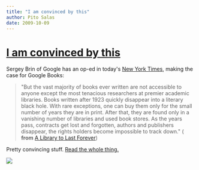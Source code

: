 ```yaml
---
title: "I am convinced by this"
author: Pito Salas
date: 2009-10-09
---
```

# [I am convinced by this](None)




Sergey Brin of Google has an op-ed in today's [New York
Times](<http://www.nytimes.com/2009/10/09/opinion/09brin.html?_r=1&partner=rss&emc=rss>),
making the case for Google Books:

> "But the vast majority of books ever written are not accessible to anyone
> except the most tenacious researchers at premier academic libraries. Books
> written after 1923 quickly disappear into a literary black hole. With rare
> exceptions, one can buy them only for the small number of years they are in
> print. After that, they are found only in a vanishing number of libraries
> and used book stores. As the years pass, contracts get lost and forgotten,
> authors and publishers disappear, the rights holders become impossible to
> track down." ( **from** [A Library to Last
> Forever](<http://www.nytimes.com/2009/10/09/opinion/09brin.html?_r=1&partner=rss&emc=rss>))

Pretty convincing stuff. [Read the whole
thing.](<http://www.nytimes.com/2009/10/09/opinion/09brin.html?_r=1&partner=rss&emc=rss>)

![](https://i0.wp.com/img.zemanta.com/pixy.gif?w=584)



